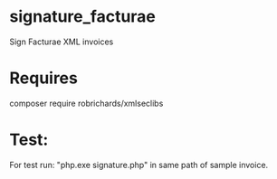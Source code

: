# signature_facturae
Sign Facturae XML invoices

# Requires
composer require robrichards/xmlseclibs

# Test:
For test run: "php.exe signature.php" in same path of sample invoice.
